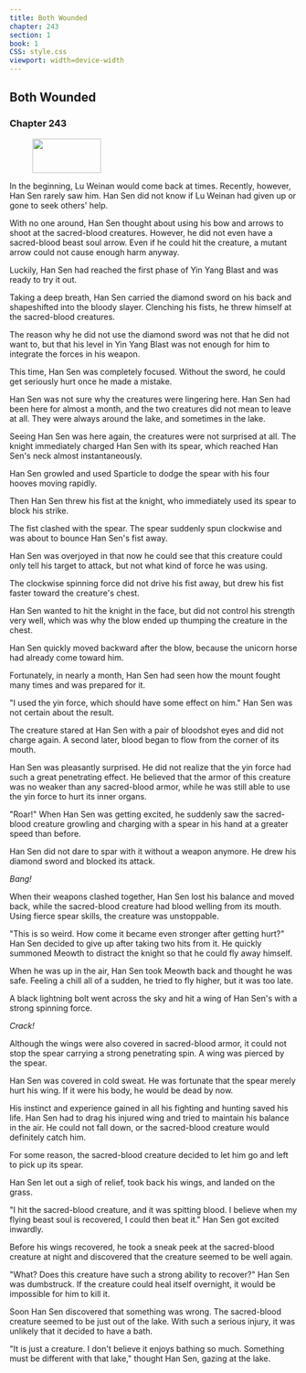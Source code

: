 ```yaml
---
title: Both Wounded
chapter: 243
section: 1
book: 1
CSS: style.css
viewport: width=device-width
---
```


## Both Wounded

### Chapter 243

<figure>
	<img src="../Images/gem.gif" alt="" id="gem" width="120" height="60" />
</figure>

In the beginning, Lu Weinan would come back at times. Recently, however, Han Sen rarely saw him. Han Sen did not know if Lu Weinan had given up or gone to seek others' help.

With no one around, Han Sen thought about using his bow and arrows to shoot at the sacred-blood creatures. However, he did not even have a sacred-blood beast soul arrow. Even if he could hit the creature, a mutant arrow could not cause enough harm anyway.

Luckily, Han Sen had reached the first phase of Yin Yang Blast and was ready to try it out.

Taking a deep breath, Han Sen carried the diamond sword on his back and shapeshifted into the bloody slayer. Clenching his fists, he threw himself at the sacred-blood creatures.

The reason why he did not use the diamond sword was not that he did not want to, but that his level in Yin Yang Blast was not enough for him to integrate the forces in his weapon.

This time, Han Sen was completely focused. Without the sword, he could get seriously hurt once he made a mistake.

Han Sen was not sure why the creatures were lingering here. Han Sen had been here for almost a month, and the two creatures did not mean to leave at all. They were always around the lake, and sometimes in the lake.

Seeing Han Sen was here again, the creatures were not surprised at all. The knight immediately charged Han Sen with its spear, which reached Han Sen's neck almost instantaneously.

Han Sen growled and used Sparticle to dodge the spear with his four hooves moving rapidly.

Then Han Sen threw his fist at the knight, who immediately used its spear to block his strike.

The fist clashed with the spear. The spear suddenly spun clockwise and was about to bounce Han Sen's fist away.

Han Sen was overjoyed in that now he could see that this creature could only tell his target to attack, but not what kind of force he was using.

The clockwise spinning force did not drive his fist away, but drew his fist faster toward the creature's chest.

Han Sen wanted to hit the knight in the face, but did not control his strength very well, which was why the blow ended up thumping the creature in the chest.

Han Sen quickly moved backward after the blow, because the unicorn horse had already come toward him.

Fortunately, in nearly a month, Han Sen had seen how the mount fought many times and was prepared for it.

"I used the yin force, which should have some effect on him." Han Sen was not certain about the result.

The creature stared at Han Sen with a pair of bloodshot eyes and did not charge again. A second later, blood began to flow from the corner of its mouth.

Han Sen was pleasantly surprised. He did not realize that the yin force had such a great penetrating effect. He believed that the armor of this creature was no weaker than any sacred-blood armor, while he was still able to use the yin force to hurt its inner organs.

"Roar!" When Han Sen was getting excited, he suddenly saw the sacred-blood creature growling and charging with a spear in his hand at a greater speed than before.

Han Sen did not dare to spar with it without a weapon anymore. He drew his diamond sword and blocked its attack.

*Bang!*

When their weapons clashed together, Han Sen lost his balance and moved back, while the sacred-blood creature had blood welling from its mouth. Using fierce spear skills, the creature was unstoppable.

"This is so weird. How come it became even stronger after getting hurt?" Han Sen decided to give up after taking two hits from it. He quickly summoned Meowth to distract the knight so that he could fly away himself.

When he was up in the air, Han Sen took Meowth back and thought he was safe. Feeling a chill all of a sudden, he tried to fly higher, but it was too late.

A black lightning bolt went across the sky and hit a wing of Han Sen's with a strong spinning force.

*Crack!*

Although the wings were also covered in sacred-blood armor, it could not stop the spear carrying a strong penetrating spin. A wing was pierced by the spear.

Han Sen was covered in cold sweat. He was fortunate that the spear merely hurt his wing. If it were his body, he would be dead by now.

His instinct and experience gained in all his fighting and hunting saved his life. Han Sen had to drag his injured wing and tried to maintain his balance in the air. He could not fall down, or the sacred-blood creature would definitely catch him.

For some reason, the sacred-blood creature decided to let him go and left to pick up its spear.

Han Sen let out a sigh of relief, took back his wings, and landed on the grass.

"I hit the sacred-blood creature, and it was spitting blood. I believe when my flying beast soul is recovered, I could then beat it." Han Sen got excited inwardly.

Before his wings recovered, he took a sneak peek at the sacred-blood creature at night and discovered that the creature seemed to be well again.

"What? Does this creature have such a strong ability to recover?" Han Sen was dumbstruck. If the creature could heal itself overnight, it would be impossible for him to kill it.

Soon Han Sen discovered that something was wrong. The sacred-blood creature seemed to be just out of the lake. With such a serious injury, it was unlikely that it decided to have a bath.

"It is just a creature. I don't believe it enjoys bathing so much. Something must be different with that lake," thought Han Sen, gazing at the lake.